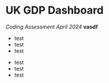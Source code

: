 # UK GDP Dashboard
_Coding Assessment April 2024_
**vasdf**
- test
- test
- test
* test
* test
* test
